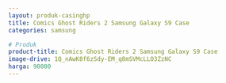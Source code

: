 ```yaml
---
layout: produk-casinghp
title: Comics Ghost Riders 2 Samsung Galaxy S9 Case
categories: samsung

# Produk
product-title: Comics Ghost Riders 2 Samsung Galaxy S9 Case
image-drive: 1Q_nAwK8f6zSdy-EM_q8mSVMcLLO3ZzNC
harga: 90000
---
```

